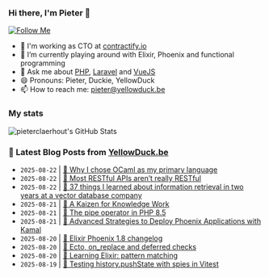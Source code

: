### Hi there, I'm Pieter 👋  
[![Follow Me](https://img.shields.io/github/followers/pieterclaerhout?label=Follow&style=social)](https://github.com/pieterclaerhout)

- 🏢 I'm working as CTO at [contractify.io](https://contractify.io)
- 🌱 I’m currently playing around with Elixir, Phoenix and functional programming
- 💬 Ask me about [PHP](https://php.net), [Laravel](http://laravel.com) and [VueJS](https://vuejs.org)
- 😄 Pronouns: Pieter, Duckie, YellowDuck
- 📫 How to reach me: pieter@yellowduck.be

### My stats

![pieterclaerhout's GitHub Stats](https://github-readme-stats.vercel.app/api?username=pieterclaerhout&show_icons=true&count_private=true&line_height=40)

### 📩 Latest Blog Posts from [YellowDuck.be](https://www.yellowduck.be/)
<!-- BLOG-POST-LIST:START -->
- `2025-08-22` | [🔗 Why I chose OCaml as my primary language](https://www.yellowduck.be/posts/why-i-chose-ocaml-as-my-primary-language)  
- `2025-08-22` | [🔗 Most RESTful APIs aren’t really RESTful](https://www.yellowduck.be/posts/most-restful-apis-arent-really-restful)  
- `2025-08-22` | [🔗 37 things I learned about information retrieval in two years at a vector database company](https://www.yellowduck.be/posts/37-things-i-learned-about-information-retrieval-in-two-years-at-a-vector-database-company)  
- `2025-08-21` | [🔗 A Kaizen for Knowledge Work](https://www.yellowduck.be/posts/a-kaizen-for-knowledge-work)  
- `2025-08-21` | [🔗 The pipe operator in PHP 8.5](https://www.yellowduck.be/posts/the-pipe-operator-in-php-8-5)  
- `2025-08-21` | [🔗 Advanced Strategies to Deploy Phoenix Applications with Kamal](https://www.yellowduck.be/posts/advanced-strategies-to-deploy-phoenix-applications-with-kamal)  
- `2025-08-20` | [🔗 Elixir Phoenix 1.8 changelog](https://www.yellowduck.be/posts/phoenix-changelog-md-at-v1-8-0-phoenixframework-phoenix)  
- `2025-08-20` | [🔗 Ecto, on_replace and deferred checks](https://www.yellowduck.be/posts/ecto-on-replace-and-deferred-checks)  
- `2025-08-20` | [🔗 Learning Elixir: pattern matching](https://www.yellowduck.be/posts/learning-elixir-pattern-matching)  
- `2025-08-19` | [🐥 Testing history.pushState with spies in Vitest](https://www.yellowduck.be/posts/testing-history-pushstate-with-spies-in-vitest)  

<!-- BLOG-POST-LIST:END -->
